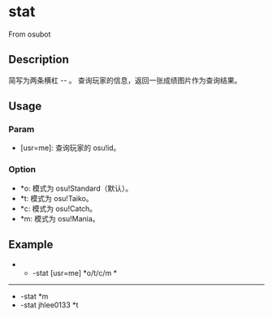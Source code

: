 # stat
From osubot
## Description
简写为两条横杠 -- 。
查询玩家的信息，返回一张成绩图片作为查询结果。
## Usage
### Param
- [usr=me]: 查询玩家的 osu!id。
### Option
- *o: 模式为 osu!Standard（默认）。
- *t: 模式为 osu!Taiko。
- *c: 模式为 osu!Catch。
- *m: 模式为 osu!Mania。
## Example
- * -stat [usr=me] *o/t/c/m *
- --
- -stat *m
- -stat jhlee0133 *t